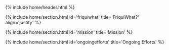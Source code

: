{% include home/header.html %}

<!-- FriquiWhat? -->
{% include home/section.html id='friquiwhat' title='FriquiWhat?' align='justify' %}



<!-- Mission -->
{% include home/section.html id='mission' title='Mission' %}

<!--{% include carousel.html height="25" unit="%" duration="10" number="1" %}-->

{% include home/section.html id='ongoingefforts' title='Ongoing Efforts' %}




<br /> <br />

<!-- Original Announcement -->
<!-- include home/section.html id='announcement' title='Original Announcement' font_size='smaller'-->
